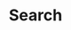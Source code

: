 ---
title: Search
layout: search
permalink: /search/
excerpt: "This post should display a **header with a solid background color**, if the theme supports it."
header:
  overlay_image: /assets/images/title.jpg
  overlay_filter: 0.2
  caption: "Photo credit: [**Stefano Kals**](https://www.stefanokals.ch)"
---